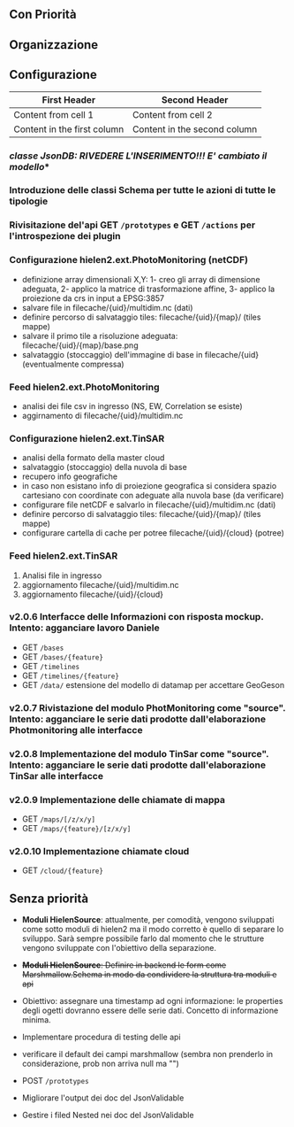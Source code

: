 ## Con Priorità

## Organizzazione

## Configurazione

First Header | Second Header
------------ | -------------
Content from cell 1 | Content from cell 2
Content in the first column | Content in the second column

### ***classe JsonDB: RIVEDERE L'INSERIMENTO!!! E' cambiato il modello****

### Introduzione delle classi Schema per tutte le azioni di tutte le tipologie

### Rivisitazione del'api GET `/prototypes` e  GET `/actions` per l'introspezione dei plugin

### Configurazione hielen2.ext.PhotoMonitoring (netCDF)

-   definizione array dimensionali X,Y: 1- creo gli array di dimensione adeguata, 2- applico la matrice di trasformazione affine, 3- applico la proiezione da crs in input a EPSG:3857 
-   salvare file in filecache/{uid}/multidim.nc (dati)
-   definire percorso di salvataggio tiles: filecache/{uid}/{map}/ (tiles mappe)
-   salvare il primo tile a risoluzione adeguata: filecache/{uid}/{map}/base.png
-   salvataggio (stoccaggio) dell'immagine di base in filecache/{uid} (eventualmente compressa)
	

### Feed hielen2.ext.PhotoMonitoring

-   analisi dei file csv in ingresso (NS, EW, Correlation se esiste)
-   aggirnamento di filecache/{uid}/multidim.nc

### Configurazione hielen2.ext.TinSAR

-   analisi della formato della master cloud
-   salvataggio (stoccaggio) della nuvola di base
-   recupero info geografiche
-   in caso non esistano info di proiezione geografica si considera spazio cartesiano con coordinate con adeguate alla nuvola base (da verificare)
-   configurare file netCDF e salvarlo in filecache/{uid}/multidim.nc (dati)
-   definire percorso di salvataggio tiles: filecache/{uid}/{map}/ (tiles mappe)
-   configurare cartella di cache per potree filecache/{uid}/{cloud} (potree)

### Feed hielen2.ext.TinSAR

1. Analisi file in ingresso
2. aggiornamento filecache/{uid}/multidim.nc
3. aggiornamento filecache/{uid}/{cloud}

### **v2.0.6** Interfacce delle Informazioni con risposta mockup. Intento: agganciare lavoro Daniele

- GET `/bases`
- GET `/bases/{feature}`
- GET `/timelines`
- GET `/timelines/{feature}`
- GET `/data/` estensione del modello di datamap per accettare GeoGeson

### **v2.0.7** Rivistazione del modulo PhotMonitoring come "source". Intento: agganciare le serie dati prodotte dall'elaborazione Photmonitoring alle interfacce

### **v2.0.8** Implementazione del modulo TinSar come "source". Intento: agganciare le serie dati prodotte dall'elaborazione TinSar alle interfacce

### **v2.0.9** Implementazione delle chiamate di mappa

- GET `/maps/[/z/x/y]`
- GET `/maps/{feature}/[z/x/y]`

### **v2.0.10** Implementazione chiamate cloud

- GET `/cloud/{feature}`

## Senza priorità

- **Moduli HielenSource**: attualmente, per comodità, vengono sviluppati come sotto moduli di hielen2 ma il modo corretto è quello di separare lo sviluppo. Sarà sempre possibile farlo dal momento che le strutture vengono sviluppate con l'obiettivo della separazione.
- ~~**Moduli HielenSource**: Definire in backend le form come Marshmallow.Schema in modo da condividere la struttura tra moduli e api~~

- Obiettivo: assegnare una timestamp ad ogni informazione: le properties degli ogetti dovranno essere delle serie dati. Concetto di informazione minima.
- Implementare procedura di testing delle api
- verificare il default dei campi marshmallow (sembra non prenderlo in considerazione, prob non arriva null ma "")
- POST `/prototypes`
- Migliorare l'output dei doc del JsonValidable
- Gestire i filed Nested nei doc del JsonValidable

